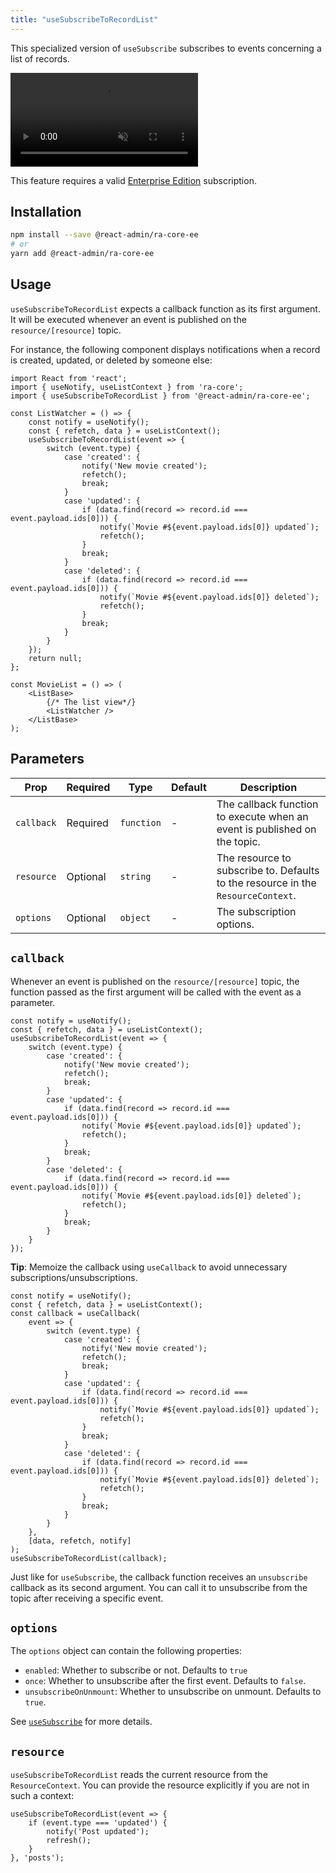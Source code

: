 ```yaml
---
title: "useSubscribeToRecordList"
---
```


This specialized version of `useSubscribe` subscribes to events concerning a list of records.

<video controls autoplay playsinline muted loop>
  <source src="https://react-admin-ee.marmelab.com/assets/useSubscribeToRecordList.mp4" type="video/mp4"/>
  Your browser does not support the video tag.
</video>

This feature requires a valid [Enterprise Edition](https://marmelab.com/ra-enterprise/) subscription.

## Installation

```bash
npm install --save @react-admin/ra-core-ee
# or
yarn add @react-admin/ra-core-ee
```

## Usage

`useSubscribeToRecordList` expects a callback function as its first argument. It will be executed whenever an event is published on the `resource/[resource]` topic.

For instance, the following component displays notifications when a record is created, updated, or deleted by someone else:

```tsx
import React from 'react';
import { useNotify, useListContext } from 'ra-core';
import { useSubscribeToRecordList } from '@react-admin/ra-core-ee';

const ListWatcher = () => {
    const notify = useNotify();
    const { refetch, data } = useListContext();
    useSubscribeToRecordList(event => {
        switch (event.type) {
            case 'created': {
                notify('New movie created');
                refetch();
                break;
            }
            case 'updated': {
                if (data.find(record => record.id === event.payload.ids[0])) {
                    notify(`Movie #${event.payload.ids[0]} updated`);
                    refetch();
                }
                break;
            }
            case 'deleted': {
                if (data.find(record => record.id === event.payload.ids[0])) {
                    notify(`Movie #${event.payload.ids[0]} deleted`);
                    refetch();
                }
                break;
            }
        }
    });
    return null;
};

const MovieList = () => (
    <ListBase>
        {/* The list view*/}
        <ListWatcher />
    </ListBase>
);
```

## Parameters

| Prop       | Required | Type       | Default | Description                                                                      |
| ---------- | -------- | ---------- | ------- | -------------------------------------------------------------------------------- |
| `callback` | Required | `function` | -       | The callback function to execute when an event is published on the topic.        |
| `resource` | Optional | `string`   | -       | The resource to subscribe to. Defaults to the resource in the `ResourceContext`. |
| `options`  | Optional | `object`   | -       | The subscription options.                                                        |

## `callback`

Whenever an event is published on the `resource/[resource]` topic, the function passed as the first argument will be called with the event as a parameter.

```tsx
const notify = useNotify();
const { refetch, data } = useListContext();
useSubscribeToRecordList(event => {
    switch (event.type) {
        case 'created': {
            notify('New movie created');
            refetch();
            break;
        }
        case 'updated': {
            if (data.find(record => record.id === event.payload.ids[0])) {
                notify(`Movie #${event.payload.ids[0]} updated`);
                refetch();
            }
            break;
        }
        case 'deleted': {
            if (data.find(record => record.id === event.payload.ids[0])) {
                notify(`Movie #${event.payload.ids[0]} deleted`);
                refetch();
            }
            break;
        }
    }
});
```

**Tip**: Memoize the callback using `useCallback` to avoid unnecessary subscriptions/unsubscriptions.

```tsx
const notify = useNotify();
const { refetch, data } = useListContext();
const callback = useCallback(
    event => {
        switch (event.type) {
            case 'created': {
                notify('New movie created');
                refetch();
                break;
            }
            case 'updated': {
                if (data.find(record => record.id === event.payload.ids[0])) {
                    notify(`Movie #${event.payload.ids[0]} updated`);
                    refetch();
                }
                break;
            }
            case 'deleted': {
                if (data.find(record => record.id === event.payload.ids[0])) {
                    notify(`Movie #${event.payload.ids[0]} deleted`);
                    refetch();
                }
                break;
            }
        }
    },
    [data, refetch, notify]
);
useSubscribeToRecordList(callback);
```

Just like for `useSubscribe`, the callback function receives an `unsubscribe` callback as its second argument. You can call it to unsubscribe from the topic after receiving a specific event.

## `options`

The `options` object can contain the following properties:

-   `enabled`: Whether to subscribe or not. Defaults to `true`
-   `once`: Whether to unsubscribe after the first event. Defaults to `false`.
-   `unsubscribeOnUnmount`: Whether to unsubscribe on unmount. Defaults to `true`.

See [`useSubscribe`](./useSubscribe.md) for more details.

## `resource`

`useSubscribeToRecordList` reads the current resource from the `ResourceContext`. You can provide the resource explicitly if you are not in such a context:

```tsx
useSubscribeToRecordList(event => {
    if (event.type === 'updated') {
        notify('Post updated');
        refresh();
    }
}, 'posts');
```